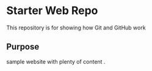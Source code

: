 # Starter Web Repo

This repository is for showing how Git and GitHub work

## Purpose 

sample website with plenty of content .
